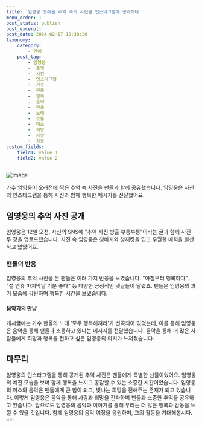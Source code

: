 ```yaml
---
title: '임영웅 오래된 추억 속의 사진을 인스타그램에 공개하다'
menu_order: 1
post_status: publish
post_excerpt: 
post_date: 2024-02-17 18:38:26
taxonomy:
    category:
        - 연예
    post_tag:
        - 임영웅
        -  추억
        -  사진
        -  인스타그램
        -  가수
        -  팬들
        -  행복
        -  음악
        -  한올
        -  노래
        -  소통
        -  미소
        -  희망
        -  사랑
        -  감동
custom_fields:
    field1: value 1
    field2: value 2
---
```


![Image](https://ssl.pstatic.net/mimgnews/image/417/2024/02/12/0000981121_001_20240212090101394.jpg?type=w540)

가수 임영웅이 오래전에 찍은 추억 속 사진을 팬들과 함께 공유했습니다. 임영웅은 자신의 인스타그램을 통해 사진과 함께 행복한 메시지를 전달했어요.
## 임영웅의 추억 사진 공개
임영웅은 12일 오전, 자신의 SNS에 "추억 사진 방출 부릉부릉"이라는 글과 함께 사진 두 장을 업로드했습니다. 사진 속 임영웅은 청바지와 청재킷을 입고 우월한 매력을 발산하고 있었어요.
### 팬들의 반응
임영웅의 추억 사진을 본 팬들은 여러 가지 반응을 보였습니다. "아침부터 행복하다", "설 연휴 마지막날 기분 좋다" 등 다양한 긍정적인 댓글들이 달렸죠. 팬들은 임영웅의 과거 모습에 감탄하며 행복한 시간을 보냈습니다.
#### 음악과의 만남
게시글에는 가수 한올의 노래 '모두 행복해져라'가 선곡되어 있었는데, 이를 통해 임영웅은 음악을 통해 팬들과 소통하고 있다는 메시지를 전달했습니다. 음악을 통해 더 많은 사람들에게 희망과 행복을 전하고 싶은 임영웅의 의지가 느껴졌습니다.
## 마무리
임영웅의 인스타그램을 통해 공개된 추억 사진은 팬들에게 특별한 선물이었어요. 임영웅의 예전 모습을 보며 함께 행복을 느끼고 공감할 수 있는 소중한 시간이었습니다. 임영웅의 미소와 음악은 팬들에게 큰 힘이 되고, 빛나는 희망을 전해주는 존재가 되고 있습니다.
이렇게 임영웅은 음악을 통해 사랑과 희망을 전파하며 팬들과 소중한 추억을 공유하고 있습니다. 앞으로도 임영웅의 음악과 이야기를 통해 우리는 더 많은 행복과 감동을 느낄 수 있을 것입니다. 함께 임영웅의 음악 여정을 응원하며, 그의 활동을 기대해봅시다. 🎶✨
